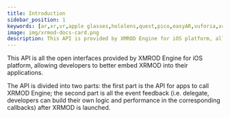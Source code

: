```yaml
---
title: Introduction 
sidebar_position: 1
keywords: [ar,xr,vr,apple glasses,hololens,quest,pico,easyAR,vuforia,xrmod,mod,doc,metaverse,facebook,meta,unity]
image: img/xrmod-docs-card.png
description: This API is provided by XMROD Engine for iOS platform, allowing developers to better embed XRMOD into their applications.
---
```


This API is all the open interfaces provided by XMROD Engine for iOS platform, allowing developers to better embed XRMOD into their applications.

The API is divided into two parts: the first part is the API for apps to call XRMOD Engine; the second part is all the event feedback (i.e. delegate, developers can build their own logic and performance in the corresponding callbacks) after XRMOD is launched.